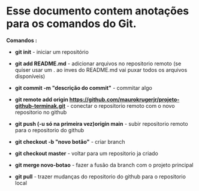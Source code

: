 # Esse documento contem anotações para os comandos do Git. 

__Comandos :__

* __git init__ - iniciar um repositório 
* __git add README.md__ - adicionar arquivos no repositorio remoto (se quiser usar um . ao inves do README.md vai puxar todos os arquivos disponíveis)
* __git commit -m "descrição do commit"__ - commitar algo 
* __git remote add origin https://github.com/maurokrugerjr/projeto-github-terminak.git__ - conectar o repositorio remoto com o novo repositorio no github 
* __git push (-u só na primeira vez)origin main__ - subir repositorio remoto para o repositorio do github

* __git checkout -b "novo botão"__ - criar branch 
* __git checkout master__ - voltar para um repositorio ja criado
* __git merge novo-botao__ - fazer a fusão da branch com o projeto principal 

* __git pull__ - trazer mudanças do repositorio do github para o repositorio local 
